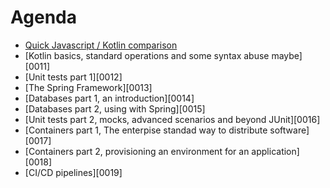# Agenda

- [Quick Javascript / Kotlin comparison][0010]
- [Kotlin basics, standard operations and some syntax abuse maybe][0011]
- [Unit tests part 1][0012]
- [The Spring Framework][0013]
- [Databases part 1, an introduction][0014]
- [Databases part 2, using with Spring][0015]
- [Unit tests part 2, mocks, advanced scenarios and beyond JUnit][0016]
- [Containers part 1, The enterpise standad way to distribute software][0017]
- [Containers part 2, provisioning an environment for an application][0018]
- [CI/CD pipelines][0019]

[0010]: 0010-javascipt-kotlin-lang-comparison.md
